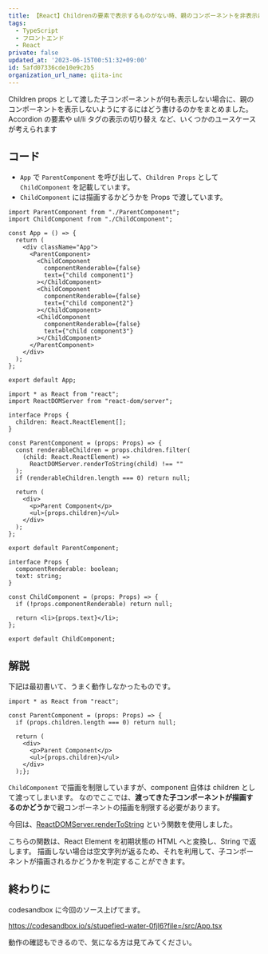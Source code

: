 ```yaml
---
title: 【React】Childrenの要素で表示するものがない時、親のコンポーネントを非表示にする
tags:
  - TypeScript
  - フロントエンド
  - React
private: false
updated_at: '2023-06-15T00:51:32+09:00'
id: 5afd07336cde10e9c2b5
organization_url_name: qiita-inc
---
```


Children props として渡した子コンポーネントが何も表示しない場合に、親のコンポーネントを表示しないようにするにはどう書けるのかをまとめました。
Accordion の要素や ul/li タグの表示の切り替え など、いくつかのユースケースが考えられます

## コード

- `App` で `ParentComponent` を呼び出して、`Children Props` として `ChildComponent` を記載しています。
- `ChildComponent` には描画するかどうかを Props で渡しています。

```tsx:App.tsx
import ParentComponent from "./ParentComponent";
import ChildComponent from "./ChildComponent";

const App = () => {
  return (
    <div className="App">
      <ParentComponent>
        <ChildComponent
          componentRenderable={false}
          text={"child component1"}
        ></ChildComponent>
        <ChildComponent
          componentRenderable={false}
          text={"child component2"}
        ></ChildComponent>
        <ChildComponent
          componentRenderable={false}
          text={"child component3"}
        ></ChildComponent>
      </ParentComponent>
    </div>
  );
};

export default App;
```

```tsx:ParentComponent.tsx
import * as React from "react";
import ReactDOMServer from "react-dom/server";

interface Props {
  children: React.ReactElement[];
}

const ParentComponent = (props: Props) => {
  const renderableChildren = props.children.filter(
    (child: React.ReactElement) =>
      ReactDOMServer.renderToString(child) !== ""
  );
  if (renderableChildren.length === 0) return null;

  return (
    <div>
      <p>Parent Component</p>
      <ul>{props.children}</ul>
    </div>
  );
};

export default ParentComponent;
```

```tsx:ChildComponent.tsx
interface Props {
  componentRenderable: boolean;
  text: string;
}

const ChildComponent = (props: Props) => {
  if (!props.componentRenderable) return null;

  return <li>{props.text}</li>;
};

export default ChildComponent;
```

## 解説

下記は最初書いて、うまく動作しなかったものです。

```tsx:(うまく動かなかったもの)ParentComponent.tsx
import * as React from "react";

const ParentComponent = (props: Props) => {
  if (props.children.length === 0) return null;

  return (
    <div>
      <p>Parent Component</p>
      <ul>{props.children}</ul>
    </div>
  );};
```

`ChildComponent` で描画を制限していますが、component 自体は children として渡ってしまいます。
なのでここでは、**渡ってきた子コンポーネントが描画するのかどうか**で親コンポーネントの描画を制限する必要があります。

今回は、[ReactDOMServer.renderToString](https://ja.reactjs.org/docs/react-dom-server.html#rendertostring) という関数を使用しました。

こちらの関数は、React Element を初期状態の HTML へと変換し、String で返します。
描画しない場合は空文字列が返るため、それを利用して、子コンポーネントが描画されるかどうかを判定することができます。

## 終わりに

codesandbox に今回のソース上げてます。

https://codesandbox.io/s/stupefied-water-0fjl6?file=/src/App.tsx

動作の確認もできるので、気になる方は見てみてください。
